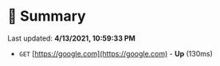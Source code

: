 # 📖 Summary
Last updated: **4/13/2021, 10:59:33 PM**

- `GET` [https://google.com](https://google.com) - **Up** (130ms)
